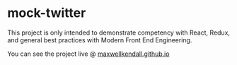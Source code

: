 # mock-twitter
This project is only intended to demonstrate competency with React, Redux, and general best practices with Modern Front End Engineering.

You can see the project live @ [maxwellkendall.github.io](https://wwww.maxwellkendall.github.io/mock-twiter)
